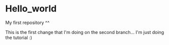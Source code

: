 # Hello_world
My first repository ^^

This is the first change that I'm doing on the second branch... 
I'm just doing the tutorial :)
